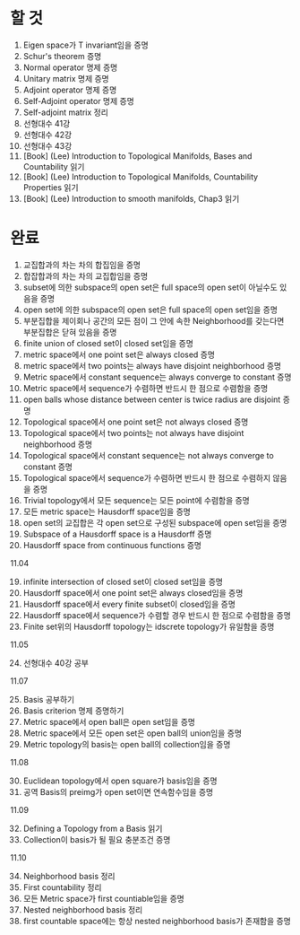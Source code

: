 # 할 것
1. Eigen space가 T invariant임을 증명
2. Schur's theorem 증명
3. Normal operator 명제 증명
4. Unitary matrix 명제 증명
5. Adjoint operator 명제 증명
6. Self-Adjoint operator 명제 증명
7. Self-adjoint matrix 정리
8. 선형대수 41강
9. 선형대수 42강
10. 선형대수 43강
11. [Book] (Lee) Introduction to Topological Manifolds, Bases and Countability 읽기
12. [Book] (Lee) Introduction to Topological Manifolds, Countability Properties 읽기
13. [Book] (Lee) Introduction to smooth manifolds, Chap3 읽기

   

# 완료
1. 교집합과의 차는 차의 합집임을 증명
2. 합잡합과의 차는 차의 교집합임을 증명
3. subset에 의한 subspace의 open set은 full space의 open set이 아닐수도 있음을 증명 
4. open set에 의한 subspace의 open set은 full space의 open set임을 증명
5. 부분집합을 제이회나 공간의 모든 점이 그 안에 속한 Neighborhood를 갖는다면 부분집합은 닫혀 있음을 증명
6. finite union of closed set이 closed set임을 증명
7. metric space에서 one point set은 always closed 증명
8. metric space에서 two points는 always have disjoint neighborhood 증명
9.  Metric space에서 constant sequence는 always converge to constant 증명
10. Metric space에서 sequence가 수렴하면 반드시 한 점으로 수렴함을 증명
11. open balls whose distance between center is twice radius are disjoint 증명 
12. Topological space에서 one point set은 not always closed 증명
13. Topological space에서 two points는 not always have disjoint neighborhood 증명
14. Topological space에서 constant sequence는 not always converge to constant 증명
15. Topological space에서 sequence가 수렴하면 반드시 한 점으로 수렴하지 않음을 증명
16. Trivial topology에서 모든 sequence는 모든 point에 수렴함을 증명
17. 모든 metric space는 Hausdorff space임을 증명
18. open set의 교집합은 각 open set으로 구성된 subspace에 open set임을 증명 
19. Subspace of a Hausdorff space is a Hausdorff 증명
20. Hausdorff space from continuous functions 증명  

11.04

19. infinite intersection of closed set이 closed set임을 증명
20. Hausdorff space에서 one point set은 always closed임을 증명
21. Hausdorff space에서 every finite subset이 closed임을 증명
22. Hausdorff space에서 sequence가 수렴할 경우 반드시 한 점으로 수렴함을 증명
23. Finite set위의 Hausdorff topology는 idscrete topology가 유일함을 증명

11.05

24. 선형대수 40강 공부


11.07

25. Basis 공부하기
26. Basis criterion 명제 증명하기
27. Metric space에서 open ball은 open set임을 증명
28. Metric space에서 모든 open set은 open ball의 union임을 증명
29. Metric topology의 basis는 open ball의 collection임을 증명 

11.08

30. Euclidean topology에서 open square가 basis임을 증명
31. 공역 Basis의 preimg가 open set이면 연속함수임을 증명

11.09

32. Defining a Topology from a Basis 읽기
33. Collection이 basis가 될 필요 충분조건 증명

11.10

34. Neighborhood basis 정리
35. First countability 정리
36. 모든 Metric space가 first countiable임을 증명
37. Nested neighborhood basis 정리
38. first countable space에는 항상 nested neighborhood basis가 존재함을 증명